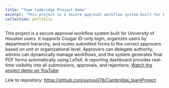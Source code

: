 ```yaml
---
title: "Team Cambridge Project Demo"
excerpt: "This project is a secure approval workflow system built for University of Houston users. It supports Cougar ID-only login, organizes users by department hierarchy, and routes submitted forms to the correct approvers based on unit or organizational level. Approvers can delegate authority, admins can dynamically manage workflows, and the system generates final PDF forms automatically using LaTeX. A reporting dashboard provides real-time visibility into all submissions, approvals, and rejections."
collection: portfolio
---
```

This project is a secure approval workflow system built for University of Houston users. It supports Cougar ID-only login, organizes users by department hierarchy, and routes submitted forms to the correct approvers based on unit or organizational level. Approvers can delegate authority, admins can dynamically manage workflows, and the system generates final PDF forms automatically using LaTeX. A reporting dashboard provides real-time visibility into all submissions, approvals, and rejections.
[Watch the project demo on YouTube](https://www.youtube.com/watch?v=Y1gwqXkWhXM)  

Link to repository: https://github.com/uynvu078/Cambridge_teamProject





